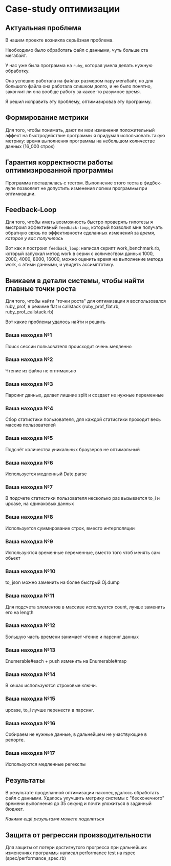 # Case-study оптимизации

## Актуальная проблема
В нашем проекте возникла серьёзная проблема.

Необходимо было обработать файл с данными, чуть больше ста мегабайт.

У нас уже была программа на `ruby`, которая умела делать нужную обработку.

Она успешно работала на файлах размером пару мегабайт, но для большого файла она работала слишком долго, и не было понятно, закончит ли она вообще работу за какое-то разумное время.

Я решил исправить эту проблему, оптимизировав эту программу.

## Формирование метрики
Для того, чтобы понимать, дают ли мои изменения положительный эффект на быстродействие программы я придумал использовать такую метрику: время выполнения программы на небольшом количестве данных (16_000 строк)

## Гарантия корректности работы оптимизированной программы
Программа поставлялась с тестом. Выполнение этого теста в фидбек-лупе позволяет не допустить изменения логики программы при оптимизации.

## Feedback-Loop
Для того, чтобы иметь возможность быстро проверять гипотезы я выстроил эффективный `feedback-loop`, который позволил мне получать обратную связь по эффективности сделанных изменений за *время, которое у вас получилось*

Вот как я построил `feedback_loop`: написал скрипт work_benchmark.rb, который запускал метод work в серии с количеством данных
1000, 2000, 4000, 8000, 16000, можно оценить время на выполнение метода work, с этими данными, и увидеть ассимптотику.

## Вникаем в детали системы, чтобы найти главные точки роста
Для того, чтобы найти "точки роста" для оптимизации я воспользовался ruby_prof, в режиме flat и callstack (ruby_prof_flat.rb, ruby_prof_callstack.rb)

Вот какие проблемы удалось найти и решить

### Ваша находка №1
Поиск сессии пользователя происходит очень медленно

### Ваша находка №2
Чтение из файла не оптимально

### Ваша находка №3
Парсинг данных, делает лишние split и создает не нужные переменные

### Ваша находка №4
Сбор статистики пользователя, для каждой статистики проходит весь массив пользователей

### Ваша находка №5
Подсчёт количества уникальных браузеров не оптимальный

### Ваша находка №6
Используется медленный Date.parse

### Ваша находка №7
В подсчете статистики пользователя несколько раз вызывается to_i и upcase, на одинаковых данных

### Ваша находка №8
Используется суммирование строк, вместо интерполяции

### Ваша находка №9
Используются временные переменные, вместо того чтоб менять сам обьект

### Ваша находка №10
to_json можно заменить на более быстрый Oj.dump

### Ваша находка №11
Для подсчета элементов в массиве испольуется count, лучше заменить его на length

### Ваша находка №12
Большую часть времени занимает чтение и парсинг данных

### Ваша находка №13
Enumerable#each + push изменить на Enumerable#map

### Ваша находка №14
В хешах используются строковые ключи.

### Ваша находка №15
upcase, to_i лучше перенести в парсинг.

### Ваша находка №16
Собираем не нужные данные, в дальнейшем не участвующие в репорте.

### Ваша находка №17
Используются медленные регекспы


## Результаты
В результате проделанной оптимизации наконец удалось обработать файл с данными.
Удалось улучшить метрику системы с "бесконечного" времени выполнения до 35 секунд и почти уложиться в заданный бюджет.

*Какими ещё результами можете поделиться*

## Защита от регрессии производительности
Для защиты от потери достигнутого прогресса при дальнейших изменениях программы написал performance test на rspec (spec/performance_spec.rb)
